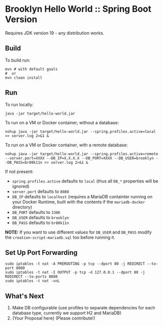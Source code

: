 # Brooklyn Hello World :: Spring Boot Version

Requires JDK version 19 - any distribution works.

## Build

To build run:

```shell
mvn # with default goals
#  or 
mvn clean install 
```

## Run 

To run locally:

```shell
java -jar target/hello-world.jar
```

To run on a VM or Docker container, without a database:

```shell
nohup java -jar target/hello-world.jar --spring.profiles.active=local >> server.log 2>&1 &
```

To run on a VM or Docker container, with a remote database:

```shell
nohup java -jar target/hello-world.jar --spring.profiles.active=remote --server.port=XXXX --DB_IP=X.X.X.X --DB_PORT=XXXX --DB_USER=brooklyn --DB_PASS=br00k11n >> server.log 2>&1 &
```

If not present:

* `spring.profiles.active` defaults to `local` (thus all `DB_*` properties will be ignored)
* `server.port` defaults to `8080`
* `DB_IP` defaults to `localhost` (requires a MariaDB containter running on your Docker Runtime, built with the contents if the `mariadb-docker` directory)
* `DB_PORT` defaults to `3306`
* `DB_USER` defaults to `brooklyn`
* `DB_PASS` defaults to `br00k11n`

**NOTE:** If you want to use different values for `DB_USER` and `DB_PASS` modify the `creation-script-mariadb.sql` too before running it.

## Set Up Port Forwarding

```shell
sudo iptables -t nat -A PREROUTING -p tcp --dport 80 -j REDIRECT --to-port 8080
sudo iptables -t nat -I OUTPUT -p tcp -d 127.0.0.1 --dport 80 -j REDIRECT --to-ports 8080
sudo iptables -t nat -vnL
```

## What's Next

1. Make DB configurable (use profiles to separate dependencies for each database type, currently we support H2 and MariaDB)
2. {Your Proposal here} (Please contribute!)